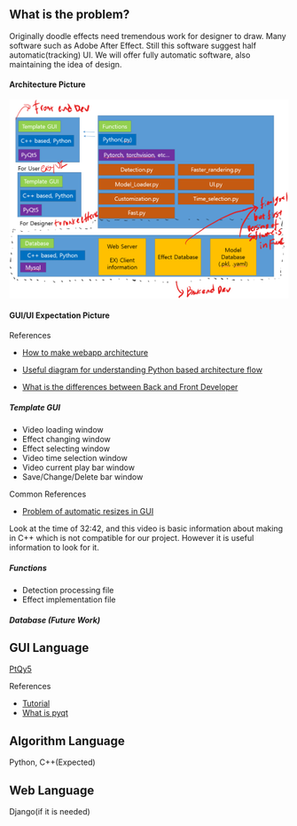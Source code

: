 ## What is the problem?
Originally doodle effects need tremendous work for designer to draw.
Many software such as Adobe After Effect. Still this software suggest
half automatic(tracking) UI.
We will offer fully automatic software, also maintaining the idea of design.

#### Architecture Picture
<div align="center">
    <img src="Image/Architecture/Architecture_Version1.0.png" width="600">
</div>

#### GUI/UI Expectation Picture

References
* [How to make webapp architecture](https://cs.lmu.edu/~ray/notes/webapps/)

* [Useful diagram for understanding Python based architecture flow](https://www.researchgate.net/figure/ODM-Tools-Python-software-architecture_fig2_275673185)

* [What is the differences between Back and Front Developer](https://moolgogiheart.tistory.com/16)


##### Template GUI
* Video loading window
* Effect changing window
* Effect selecting window
* Video time selection window
* Video current play bar window
* Save/Change/Delete bar window

Common References
* [Problem of automatic resizes in GUI](https://www.youtube.com/watch?v=FOIbK4bJKS8)

Look at the time of 32:42, and this video is basic information about making in C++ which
is not compatible for our project. However it is useful information to look for it.

##### Functions
* Detection processing file
* Effect implementation file


##### Database (Future Work)

## GUI Language
[PtQy5](https://build-system.fman.io/pyqt5-tutorial)

References
* [Tutorial](http://codetorial.net/pyqt5/basics/icon.html)
* [What is pyqt](https://steemit.com/kr/@papasmf1/python-pyqt-gui-graphical-user-interface)

## Algorithm Language
Python, C++(Expected)

## Web Language
Django(if it is needed)
